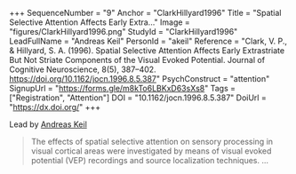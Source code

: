 +++
SequenceNumber = "9"
Anchor = "ClarkHillyard1996"
Title = "Spatial Selective Attention Affects Early Extra..."
Image = "figures/ClarkHillyard1996.png"
StudyId = "ClarkHillyard1996"
LeadFullName = "Andreas Keil"
PersonId = "akeil"
Reference = "Clark, V. P., & Hillyard, S. A. (1996). Spatial Selective Attention Affects Early Extrastriate But Not Striate Components of the Visual Evoked Potential. Journal of Cognitive Neuroscience, 8(5), 387–402. https://doi.org/10.1162/jocn.1996.8.5.387"
PsychConstruct = "attention"
SignupUrl = "https://forms.gle/m8kTo6LBKxD63sXs8"
Tags = ["Registration", "Attention"]
DOI = "10.1162/jocn.1996.8.5.387"
DoiUrl = "https://dx.doi.org/"
+++

Lead by [Andreas Keil](/people/#akeil)


> The effects of spatial selective attention on sensory processing in visual cortical areas were investigated by means of visual evoked potential (VEP) recordings and source localization techniques. ...